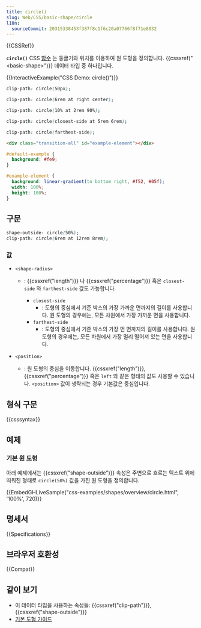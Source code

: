 ```yaml
---
title: circle()
slug: Web/CSS/basic-shape/circle
l10n:
  sourceCommit: 20315338453f387f8c1f6c20a07766f8f71e8032
---
```


{{CSSRef}}

**`circle()`** CSS [함수](/ko/docs/Web/CSS/CSS_Functions) 는 둥글기와 위치를 이용하여 원 도형을 정의합니다. {{cssxref("&lt;basic-shape&gt;")}} 데이터 타입 중 하나입니다.

{{InteractiveExample("CSS Demo: circle()")}}

```css interactive-example-choice
clip-path: circle(50px);
```

```css interactive-example-choice
clip-path: circle(6rem at right center);
```

```css interactive-example-choice
clip-path: circle(10% at 2rem 90%);
```

```css interactive-example-choice
clip-path: circle(closest-side at 5rem 6rem);
```

```css interactive-example-choice
clip-path: circle(farthest-side);
```

```html interactive-example
<div class="transition-all" id="example-element"></div>
```

```css interactive-example
#default-example {
  background: #fe9;
}

#example-element {
  background: linear-gradient(to bottom right, #f52, #05f);
  width: 100%;
  height: 100%;
}
```

## 구문

```css
shape-outside: circle(50%);
clip-path: circle(6rem at 12rem 8rem);
```

### 값

- `<shape-radius>`

  - : {{cssxref("length")}} 나 {{cssxref("percentage")}} 혹은 `closest-side` 와 `farthest-side` 값도 가능합니다.

    - `closest-side`
      - : 도형의 중심에서 기준 박스의 가장 가까운 면까지의 길이를 사용합니다. 원 도형의 경우에는, 모든 차원에서 가장 가까운 면을 사용합니다.
    - `farthest-side`
      - : 도형의 중심에서 기준 박스의 가장 먼 면까지의 길이를 사용합니다. 원 도형의 경우에는, 모든 차원에서 가장 멀리 떨어져 있는 면을 사용합니다.

- `<position>`
  - : 원 도형의 중심을 이동합니다. {{cssxref("length")}}, {{cssxref("percentage")}} 혹은 `left` 와 같은 형태의 값도 사용할 수 있습니다. `<position>` 값이 생략되는 경우 기본값은 중심입니다.

## 형식 구문

{{csssyntax}}

## 예제

### 기본 원 도형

아래 예제에서는 {{cssxref("shape-outside")}} 속성은 주변으로 흐르는 텍스트 위에 띄워진 형태로 `circle(50%)` 값을 가진 원 도형을 정의합니다.

{{EmbedGHLiveSample("css-examples/shapes/overview/circle.html", '100%', 720)}}

## 명세서

{{Specifications}}

## 브라우저 호환성

{{Compat}}

## 같이 보기

- 이 데이터 타입을 사용하는 속성들: {{cssxref("clip-path")}}, {{cssxref("shape-outside")}}
- [기본 도형 가이드](/ko/docs/Web/CSS/CSS_shapes/Basic_shapes)
